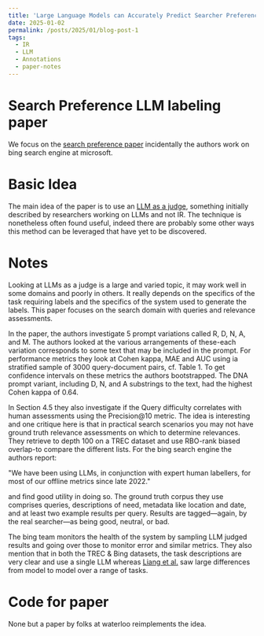 ```yaml
---
title: 'Large Language Models can Accurately Predict Searcher Preferencess'
date: 2025-01-02
permalink: /posts/2025/01/blog-post-1
tags:
  - IR
  - LLM
  - Annotations
  - paper-notes
---
```


# Search Preference LLM labeling paper

We focus on the [search preference paper](https://arxiv.org/abs/2309.10621)
incidentally the authors work on bing search engine at microsoft.

# Basic Idea

The main idea of the paper is to use an
[LLM as a judge](https://arxiv.org/abs/2306.05685), something initially
described by researchers working on LLMs and not IR.
The technique is nonetheless often found useful, indeed there are probably
some other ways this method can be leveraged that have yet to be discovered.

# Notes

Looking at LLMs as a judge is a large and varied topic, it may work well in
some domains and poorly in others. It really depends on the specifics of the
task requiring labels and the specifics of the system used to generate the
labels. This paper focuses on the search domain with queries and relevance
assessments.

In the paper, the authors investigate 5 prompt variations
called R, D, N, A, and M. The authors looked at the various arrangements of
these-each variation corresponds to some text that may be included in the
prompt. For performance metrics they look at Cohen kappa, MAE and AUC using
ia stratified sample of 3000 query-document pairs, cf. Table 1. To get
confidence intervals on these metrics the authors bootstrapped. The DNA prompt
variant, including D, N, and A substrings to the text, had the highest Cohen
kappa of 0.64.

In Section 4.5 they also investigate if the Query difficulty correlates with
human assessments using the Precision@10 metric. The idea is interesting and
one critique here is that in practical search scenarios you may not have ground
truth relevance assessments on which to determine relevances.
They retrieve to depth 100 on a TREC dataset and use RBO-rank biased overlap-to
compare the different lists. For the bing search engine the authors report:


"We have been using LLMs, in conjunction with expert human
labellers, for most of our offline metrics since late 2022."

and find good utility in doing so. The ground truth corpus they use comprises
queries, descriptions of need, metadata like location and date, and at least
two example results per query.
Results are tagged—again, by the real searcher—as being good, neutral, or bad.

The bing team monitors the health of the system by sampling LLM judged results
and going over those to monitor error and similar metrics. They also mention
that in both the TREC & Bing datasets, the task descriptions are very clear and
use a single LLM whereas [Liang et al.](https://arxiv.org/abs/2211.09110) saw
large differences from model to model over a range of tasks.

# Code for paper

None but a paper by folks at waterloo reimplements the idea.

